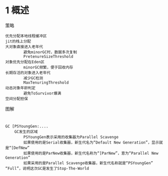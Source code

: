 # 1 概述

策略

    优先分配本地线程缓冲区
    jit的栈上分配 
    大对象直接进入老年代
            避免minorGC时，数据多次复制          
            PretenureSizeThreshold
    对象优先分配在Eden区
            minorGC频繁，便于回收内存                     
    长期存活的对象进入老年代
            减少GC检测
            MaxTenuringThreshold
    动态对象年龄判定
            避免ToSurvivor爆满
    空间分配担保
 
图解


#

    GC [PSYoungGen:....
        GC发生的区域
            PSYoungGen表示采用的收集器为Parallel Scavenge
            如果使用的是Serial收集器，新生代名为“Default New Generation”，显示就是“[DefNew”
            如果使用的是ParNew收集器，新生代名称为“[ParNew”，意为“Parallel New Generation”
            如果采用的是Parallel Scavenge收集器，新生代名称就是“PSYoungGen”
    “Full”，说明这次GC是发生了Stop-The-World
    
  
  
  
